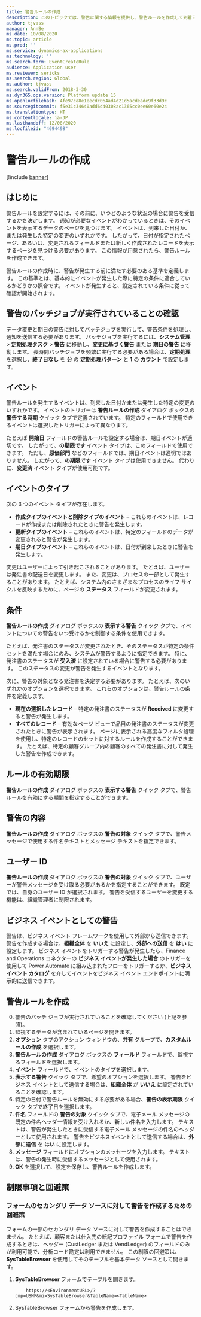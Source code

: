 ```yaml
---
title: 警告ルールの作成
description: このトピックでは、警告に関する情報を提供し、警告ルールを作成して到着日や発生する特定の変更などのイベントについて通知する方法について説明します。
author: tjvass
manager: AnnBe
ms.date: 10/08/2020
ms.topic: article
ms.prod: ''
ms.service: dynamics-ax-applications
ms.technology: ''
ms.search.form: EventCreateRule
audience: Application user
ms.reviewer: sericks
ms.search.region: Global
ms.author: tjvass
ms.search.validFrom: 2018-3-30
ms.dyn365.ops.version: Platform update 15
ms.openlocfilehash: 4fe97ca8e1eecdc064ad4d21d5acdeade9f33d9c
ms.sourcegitcommit: f5e31c34640add6d40308ac1365cc0ee60e60e24
ms.translationtype: HT
ms.contentlocale: ja-JP
ms.lasthandoff: 12/08/2020
ms.locfileid: "4694498"
---
```

# <a name="create-alert-rules"></a>警告ルールの作成

[!include [banner](../includes/banner.md)]

## <a name="getting-started"></a>はじめに

警告ルールを設定するには、その前に、いつどのような状況の場合に警告を受信するかを決定します。 通知が必要なイベントがわかっているときは、そのイベントを表示するデータのページを見つけます。 イベントは、到来した日付か、または発生した特定の変更のいずれかです。 したがって、日付が指定されたページ、あるいは、変更されるフィールドまたは新しく作成されたレコードを表示するページを見つける必要があります。 この情報が用意されたら、警告ルールを作成できます。

警告ルールの作成時に、警告が発生する前に満たす必要のある基準を定義します。 この基準とは、基本的にイベントが発生した際に特定の条件に適合しているかどうかの照合です。 イベントが発生すると、設定されている条件に従って確認が開始されます。

## <a name="ensure-the-alert-batch-jobs-are-running"></a>警告のバッチジョブが実行されていることの確認

データ変更と期日の警告に対してバッチジョブを実行して、警告条件を処理し、通知を送信する必要があります。 バッチジョブを実行するには、**システム管理** > **定期処理タスク** > **警告** に移動し、**変更に基づく警告** または **期日の警告** に移動します。 長時間バッチジョブを頻繁に実行する必要がある場合は、**定期処理** を選択し、**終了日なし** を **分** の **定期処理パターン** と **1** の **カウント** で設定します。

## <a name="events"></a>イベント

警告ルールを発生するイベントは、到来した日付かまたは発生した特定の変更のいずれかです。 イベントのトリガーは **警告ルールの作成** ダイアログ ボックスの **警告する時期** クイック タブで定義されています。 特定のフィールドで使用できるイベントは選択したトリガーによって異なります。

たとえば **開始日** フィールドの警告ルールを設定する場合は、期日イベントが適切です。 したがって、**の期限です** イベント タイプは、このフィールドで使用できます。 ただし、**原価部門** などのフィールドでは、期日イベントは適切ではありません。 したがって、**の期限です** イベント タイプは使用できません。 代わりに、**変更済** イベント タイプが使用可能です。

## <a name="event-types"></a>イベントのタイプ

次の 3 つのイベント タイプが存在します。

- **作成タイプのイベントと削除タイプのイベント** – これらのイベントは、レコードが作成または削除されたときに警告を発生します。
- **更新タイプのイベント** – これらのイベントは、特定のフィールドのデータが変更されると警告が発生します。
- **期日タイプのイベント** – これらのイベントは、日付が到来したときに警告を発生します。
    
変更はユーザーによって引き起こされることがあります。 たとえば、ユーザーは発注書の配送日を変更します。 また、変更は、プロセスの一部として発生することがあります。 たとえば、システム内のさまざまなプロセスのライフ サイクルを反映するために、ページの **ステータス** フィールドが変更されます。

## <a name="conditions"></a>条件

**警告ルールの作成** ダイアログ ボックスの **表示する警告** クイック タブで、イベントについての警告をいつ受けるかを制御する条件を使用できます。

たとえば、発注書のステータスが変更されたとき、そのステータスが特定の条件セットを満たす場合にのみ、システムが警告するように指定できます。 特に、発注書のステータスが **受入済** に設定されている場合に警告する必要があります。 このステータスの変更が警告を発生するイベントとなります。

次に、警告の対象となる発注書を決定する必要があります。 たとえば、次のいずれかのオプションを選択できます。 これらのオプションは、警告ルールの条件を定義します。

- **現在の選択したレコード** – 特定の発注書のステータスが **Received** に変更すると警告が発生します。
- **すべてのレコード** – 有効なページ ビューで品目の発注書のステータスが変更されたときに警告が表示されます。 ページに表示される高度なフィルタ処理を使用し、特定のレコードのセットに対するルールを作成することができます。 たとえば、特定の顧客グループ内の顧客のすべての発注書に対して発生した警告を作成できます。
    
## <a name="expiry-of-rule"></a>ルールの有効期限

**警告ルールの作成** ダイアログ ボックスの **表示する警告** クイック タブで、警告ルールを有効にする期間を指定することができます。

## <a name="alert-contents"></a>警告の内容

**警告ルールの作成** ダイアログ ボックスの **警告の対象** クイック タブで、警告メッセージで使用する件名テキストとメッセージ テキストを指定できます。

## <a name="user-id"></a>ユーザー ID

**警告ルールの作成** ダイアログ ボックスの **警告の対象** クイック タブで、ユーザーが警告メッセージを受け取る必要があるかを指定することができます。 既定では、自身のユーザー ID が選択されます。 警告を受信するユーザーを変更する機能は、組織管理者に制限されます。

## <a name="alerts-as-business-events"></a>ビジネス イベントとしての警告

警告は、ビジネス イベント フレームワークを使用して外部から送信できます。 警告を作成する場合は、**組織全体** を **いいえ** に設定し、**外部への送信** を **はい** に設定します。 ビジネス イベントをトリガーする警告が発生したら、Finance and Operations コネクターの **ビジネス イベントが発生した場合** のトリガーを使用して Power Automate に組み込まれたフローをトリガーするか、**ビジネス イベント カタログ** を介してイベントをビジネス イベント エンドポイントに明示的に送信できます。

## <a name="create-an-alert-rule"></a>警告ルールを作成

0. 警告のバッチ ジョブが実行されていることを確認してください (上記を参照)。
1. 監視するデータが含まれているページを開きます。
2. **オプション** タブのアクション ウィンドウの、**共有** グループで、**カスタムルールの作成** を選択します。
3. **警告ルールの作成** ダイアログ ボックスの **フィールド** フィールドで、監視するフィールドを選択します。
4. **イベント** フィールドで、イベントのタイプを選択します。
5. **表示する警告** クイック タブで、希望のオプションを選択します。 警告をビジネス イベントとして送信する場合は、**組織全体** が **いいえ** に設定されていることを確認します。
6. 特定の日付で警告ルールを無効にする必要がある場合、**警告の表示期限** クイック タブで終了日を選択します。
7. **件名** フィールドの **警告の対象** クイック タブで、電子メール メッセージの既定の件名ヘッダー情報を受け入れるか、新しい件名を入力します。 テキストは、警告が発生したときに受信する電子メール メッセージの件名のヘッダーとして使用されます。 警告をビジネスイベントとして送信する場合は、**外部に送信** を **はい** に設定します。
8. **メッセージ** フィールドにオプションのメッセージを入力します。 テキストは、警告の発生時に受信するメッセージとして使用されます。
9. **OK** を選択して、設定を保存し、警告ルールを作成します。

## <a name="limitations-and-workarounds"></a>制限事項と回避策

### <a name="workaround-for-creating-alerts-for-the-secondary-data-sources-of-a-form"></a>フォームのセカンダリ データ ソースに対して警告を作成するための回避策
フォームの一部のセカンダリ データ ソースに対して警告を作成することはできません。 たとえば、顧客または仕入先の転記プロファイル フォームで警告を作成するときは、ヘッダー (CustLedger または VendLedger) のフィールドのみが利用可能で、分析コード勘定は利用できません。 この制限の回避策は、**SysTableBrowser** を使用してそのテーブルを基本データ ソースとして開きます。 
1. **SysTableBrowser** フォームでテーブルを開きます。
    ```
        https://<EnvironmentURL>/?cmp=USMF&mi=SysTableBrowser&TableName=<TableName>
    ```
2. SysTableBrowser フォームから警告を作成します。

